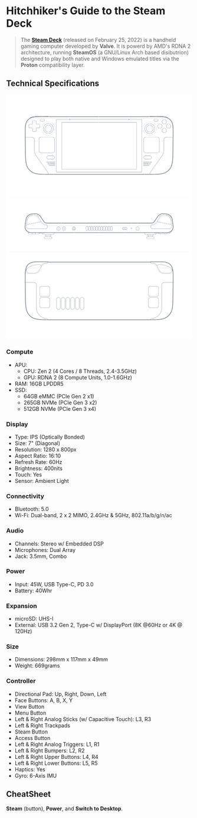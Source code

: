 # Hitchhiker's Guide to the Steam Deck

> The **[Steam Deck](https://www.steamdeck.com/en/)** (released on February 25, 2022) is a handheld gaming computer developed by **Valve**. It is powerd by AMD's RDNA 2 architecture, running **SteamOS** (a GNU/Linux Arch based disibutrion) designed to play both native and Windows emulated titles via the **Proton** compatibility layer.

## Technical Specifications

![tech specs 1](https://github.com/mrv-id/steamdeck/blob/main/tech-specs-1.png)
![tech specs 2](https://github.com/mrv-id/steamdeck/blob/main/tech-specs-2.png)
![tech specs 3](https://github.com/mrv-id/steamdeck/blob/main/tech-specs-3.png)

### Compute
+ APU:
	+ CPU: Zen 2 (4 Cores / 8 Threads, 2.4-3.5GHz)
	+ GPU: RDNA 2 (8 Compute Units, 1.0-1.6GHz)
+ RAM: 16GB LPDDR5
+ SSD:
	+ 64GB eMMC (PCIe Gen 2 x1)
	+ 265GB NVMe (PCIe Gen 3 x2)
	+ 512GB NVMe (PCIe Gen 3 x4)
	
### Display
+ Type: IPS (Optically Bonded)
+ Size: 7" (Diagonal)
+ Resolution: 1280 x 800px
+ Aspect Ratio: 16:10
+ Refresh Rate: 60Hz
+ Brightness: 400nits
+ Touch: Yes
+ Sensor: Ambient Light

### Connectivity
+ Bluetooth: 5.0
+ Wi-Fi: Dual-band, 2 x 2 MIMO, 2.4GHz & 5GHz, 802.11a/b/g/n/ac

### Audio
+ Channels: Stereo w/ Embedded DSP
+ Microphones: Dual Array
+ Jack: 3.5mm, Combo

### Power
+ Input: 45W, USB Type-C, PD 3.0
+ Battery: 40Whr

### Expansion
+ microSD: UHS-I
+ External: USB 3.2 Gen 2, Type-C w/ DisplayPort (8K @60Hz or 4K @ 120Hz)

### Size
+ Dimensions: 298mm x 117mm x 49mm
+ Weight: 669grams

### Controller
+ Directional Pad: Up, Right, Down, Left
+ Face Buttons: A, B, X, Y
+ View Button
+ Menu Button
+ Left & Right Analog Sticks (w/ Capacitive Touch): L3, R3
+ Left & Right Trackpads
+ Steam Button
+ Access Button
+ Left & Right Analog Triggers: L1, R1
+ Left & Right Bumpers: L2, R2
+ Left & Right Upper Buttons: L4, R4
+ Left & Right Lower Buttons: L5, R5
+ Haptics: Yes
+ Gyro: 6-Axis IMU

## CheatSheet
**Steam** (button), **Power**, and **Switch to Desktop**.
